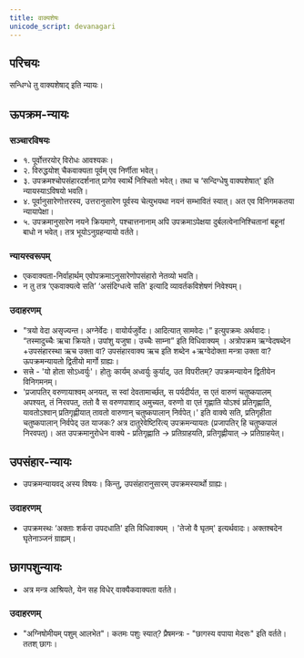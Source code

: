 ```yaml
---
title: वाक्यशेषः
unicode_script: devanagari
---
```


## परिचयः
सन्धिग्धे तु वाक्यशेषाद् इति न्यायः।

## ऊपक्रम-न्यायः
### सञ्चारविषयः
- १. पूर्वोत्तरयोर् विरोधः आवश्यकः। 
- २. विरुद्धयोश् चैकवाक्यता पूर्वम् एव निर्णीता भवेत्। 
- ३. उपक्रमश्चोपसंहारदर्शनात् प्रागेव स्वार्थे निश्चितो भवेत्। तथा च ‘सन्दिग्धेषु वाक्यशेषात्' इति न्यायस्याऽविषयो भवति। 
- ४. पूर्वानुसारेणोत्तरस्य, उत्तरानुसारेण पूर्वस्य चेत्युभयथा नयनं सम्भावितं स्यात्। अत एव विनिगमकतया न्यायापेक्षा।
- ५. उपक्रमानुसारेण नयने क्रियमाणे, पश्चात्तनानाम् अपि उपक्रमाऽपेक्षया दुर्बलत्वेनानिश्चितानां बहूनां बाधो न भवेत्। तत्र भूयोऽनुग्रहन्यायो वर्तते।

### न्यायस्वरूपम्
- एकवाक्यता-निर्वाहार्थम् एवोपक्रमाऽनुसारेणोपसंहारो नेतव्यो भवति।
- न तु तत्र ‘एकवाक्यत्वे सति’ ‘असंदिग्धत्वे सति' इत्यादि व्यावर्तकविशेषणं निवेश्यम्। 

### उदाहरणम्
- "त्रयो वेदा असृज्यन्त। अग्नेर्वेदः। वायोर्यजुर्वेदः। आदित्यात् सामवेदः।” इत्युपक्रमः अर्थवादः। “तस्मादुच्चैः ऋचा क्रियते। उपांशु यजुषा। उच्चैः साम्ना” इति विधिवाक्यम् । अत्रोपक्रम ऋग्वेदषब्देन +उपसंहारस्था ऋच उक्ता वा? उपसंहारवाक्य ऋच इति शब्देन +ऋग्वेदोक्ता मन्त्रा उक्ता वा? ऊपक्रमन्यायतो द्वितीयो मार्गो ग्राह्यः।
- सत्त्रे - 'यो होता सोऽध्वर्युः'। होतुः कार्यम् अध्वर्युः कुर्याद्, उत विपरीतम्? उपक्रमन्यायेन द्वितीयेन विनिगमनम्।
- 'प्रजापतिर् वरुणायाश्वम् अनयत्, स स्वां देवतामार्च्छत्, स पर्यदीर्यत, स एतं वारुणं चतुष्कपालम् अपश्यत्, तं निरवपत्, ततो वै स वरुणपाशाद् अमुच्यत, वरुणो वा एतं गृह्णाति योऽश्वं प्रतिगृह्णाति, यावतोऽश्वान् प्रतिगृह्णीयात् तावतो वारुणान् चतुष्कपालान् निर्वपेत्।' इति वाक्ये सति, प्रतिगृहीता चतुष्कपालान् निर्वपेद् उत याजकः? अत्र दातुरेवेष्टिरित्य् उपक्रमन्यायतः (प्रजापतिर् हि चतुष्कपालं निरवपत्)। अत उपक्रमानुरोधेन वाक्ये - प्रतिगृह्णाति → प्रतिग्राहयति, प्रतिगृह्णीयात् → प्रतिग्राहयेत्। 

## उपसंहार-न्यायः
- उपक्रमन्यायवद् अस्य विषयः। किन्तु, उपसंहारानुसारम् उपक्रमस्यार्थो ग्राह्यः।

### उदाहरणम्
- उपक्रमस्थः ‘अक्ताः शर्करा उपदधाति' इति विधिवाक्यम् । 'तेजो वै घृतम्' इत्यर्थवादः। अक्तश्बदेन घृतेनाञ्जनं ग्राह्यम्।

## छागपशुन्यायः 
- अत्र मन्त्र आश्रियते, येन सह विधेर् वाक्यैकवाक्यता वर्तते।

### उदाहरणम्
- "अग्निषोमीयम् पशुम् आलभेत"। कतमः पशुः स्यात्? प्रैषमन्त्रः - "छागस्य वपाया मेदसः" इति वर्तते। ततश् छागः।
 